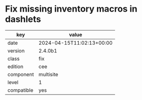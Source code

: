 [//]: # (werk v2)
# Fix missing inventory macros in dashlets

key        | value
---------- | ---
date       | 2024-04-15T11:02:13+00:00
version    | 2.4.0b1
class      | fix
edition    | cee
component  | multisite
level      | 1
compatible | yes


